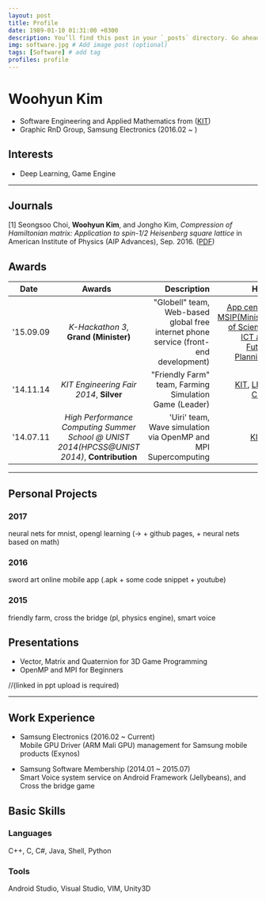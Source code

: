 ```yaml
---
layout: post
title: Profile
date: 1989-01-10 01:31:00 +0300
description: You’ll find this post in your `_posts` directory. Go ahead and edit it and re-build the site to see your changes. # Add post description (optional)
img: software.jpg # Add image post (optional)
tags: [Software] # add tag
profiles: profile
---
```


# Woohyun Kim
* Software Engineering and Applied Mathematics from ([KIT](http://kumoh.ac.kr))  
* Graphic RnD Group, Samsung Electronics (2016.02 ~ )  

## Interests
* Deep Learning, Game Engine
  
---------------------------
  
## Journals
[1] Seongsoo Choi, **Woohyun Kim**, and Jongho Kim, *Compression of Hamiltonian matrix: Application to spin-1/2 Heisenberg square
lattice* in American Institute of Physics (AIP Advances), Sep. 2016. ([PDF](http://aip.scitation.org/doi/pdf/10.1063/1.4963834))  
  
## Awards 
  
| Date     |    Awards     | Description | Host |
|----------|:-------------:|      ------:| ----:|
| '15.09.09 | *K-Hackathon 3*, **Grand (Minister)** | "Globell" team, Web-based global free internet phone service (front-end development) | [App center](http://appcenter.kr/), [MSIP(Ministry of Science, ICT and Future Planning)](http://www.msip.go.kr) |
| '14.11.14 | *KIT Engineering Fair 2014*, **Silver** | "Friendly Farm" team, Farming Simulation Game (Leader) | [KIT](http://kumoh.ac.kr), [LINC Corp](http://linc.kumoh.ac.kr) |
| '14.07.11 | *High Performance Computing Summer School @ UNIST 2014(HPCSS@UNIST 2014)*, **Contribution** | 'Uiri' team, Wave simulation via OpenMP and MPI Supercomputing | [KISTI](http://www.nisn.re.kr/) |  
  
---------------------------
  
## Personal Projects
### 2017
neural nets for mnist, opengl learning 
(-> + github pages, + neural nets based on math)

### 2016
sword art online mobile app
(.apk + some code snippet + youtube)

### 2015
friendly farm, cross the bridge (pl, physics engine), smart voice


## Presentations

* Vector, Matrix and Quaternion for 3D Game Programming
* OpenMP and MPI for Beginners

//(linked in ppt upload is required)

---------------------------
  
## Work Experience
* Samsung Electronics (2016.02 ~ Current)  
Mobile GPU Driver (ARM Mali GPU) management for Samsung mobile products (Exynos)

* Samsung Software Membership (2014.01 ~ 2015.07)  
Smart Voice system service on Android Framework (Jellybeans), and Cross the bridge game
  
## Basic Skills  
### Languages
C++, C, C#, Java, Shell, Python

### Tools
Android Studio, Visual Studio, VIM, Unity3D

